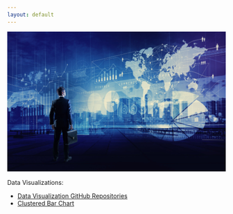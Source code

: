 ```yaml
---
layout: default
---
```


![Class Image](/pics/classimage.jpg)

Data Visualizations:

- [Data Visualization GitHub Repositories](https://github.com/danewertz/danewertz.github.io/tree/main/DataVisualizations)
- [Clustered Bar Chart](/DataVisualizations/index.md)
